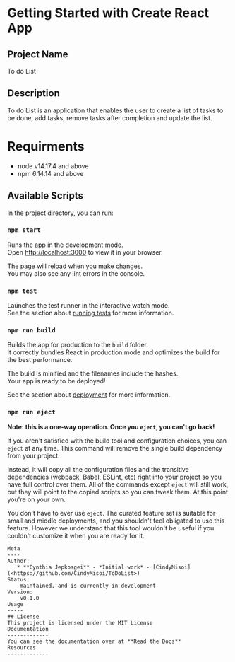 
# Getting Started with Create React App
## Project Name
To do List

## Description
To do List is an application that enables the user to create a list of tasks to be done, add tasks, remove tasks after completion and update the list.

# Requirments
* node v14.17.4 and above
* npm 6.14.14 and above

## Available Scripts

In the project directory, you can run:

### `npm start`

Runs the app in the development mode.\
Open [http://localhost:3000](http://localhost:3000) to view it in your browser.

The page will reload when you make changes.\
You may also see any lint errors in the console.

### `npm test`

Launches the test runner in the interactive watch mode.\
See the section about [running tests](https://facebook.github.io/create-react-app/docs/running-tests) for more information.

### `npm run build`


Builds the app for production to the `build` folder.\
It correctly bundles React in production mode and optimizes the build for the best performance.

The build is minified and the filenames include the hashes.\
Your app is ready to be deployed!

See the section about [deployment](https://facebook.github.io/create-react-app/docs/deployment) for more information.

### `npm run eject`

**Note: this is a one-way operation. Once you `eject`, you can't go back!**

If you aren't satisfied with the build tool and configuration choices, you can `eject` at any time. This command will remove the single build dependency from your project.

Instead, it will copy all the configuration files and the transitive dependencies (webpack, Babel, ESLint, etc) right into your project so you have full control over them. All of the commands except `eject` will still work, but they will point to the copied scripts so you can tweak them. At this point you're on your own.

You don't have to ever use `eject`. The curated feature set is suitable for small and middle deployments, and you shouldn't feel obligated to use this feature. However we understand that this tool wouldn't be useful if you couldn't customize it when you are ready for it.

```
Meta
----
Author:
   * **Cynthia Jepkosgei** - *Initial work* - [CindyMisoi](<https://github.com/CindyMisoi/ToDoList>)
Status:
    maintained, and is currently in development
Version:
    v0.1.0
Usage
-----
## License
This project is licensed under the MIT License
Documentation
-------------
You can see the documentation over at **Read the Docs**
Resources
-------------
```